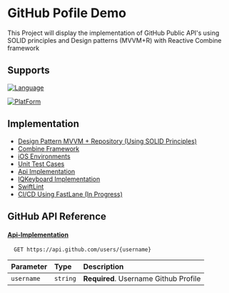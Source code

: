
# GitHub Pofile Demo

This Project will display the implementation of GitHub Public API's using SOLID principles and Design patterns (MVVM+R) with Reactive Combine framework


## Supports


[![Language](https://img.shields.io/badge/Language-Swift%205.0%20--%205.7-orange)](https://www.swift.org/documentation/)

[![PlatForm](https://img.shields.io/badge/Platform-iOS%20--%20iPhone-green)](http://www.gnu.org/licenses/agpl-3.0)


## Implementation

 - [Design Pattern MVVM + Repository (Using SOLID Principles)]()
 - [Combine Framework]()
 - [iOS Environments]()
- [Unit Test Cases]()
- [Api Implementation](https://github.com/Hassandadkhanit/GitHubProfile/tree/phase2#Api-Implementation)
- [IQKeyboard Implementation]()
- [SwiftLint]()
- [CI/CD Using FastLane (In Progress) ]()

## GitHub API Reference

####  [Api-Implementation]()



```http 
  GET https://api.github.com/users/{username}
```

| Parameter | Type     | Description                |
| :-------- | :------- | :------------------------- |
| `username` | `string` | **Required**. Username Github Profile |





